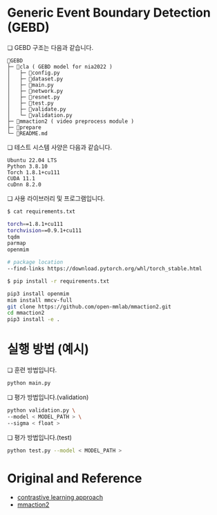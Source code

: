# Generic Event Boundary Detection (GEBD)

❏ GEBD 구조는 다음과 같습니다.
```
📂GEBD 
├─ 📂cla ( GEBD model for nia2022 )
│   ├─ 📄config.py
│   ├─ 📄dataset.py
│   ├─ 📄main.py
│   ├─ 📄network.py
│   ├─ 📄resnet.py
│   ├─ 📄test.py
│   ├─ 📄validate.py
│   └─ 📄validation.py
├─ 📂mmaction2 ( video preprocess module )
├─ 📂prepare 
└─ 📄README.md
```

❏ 테스트 시스템 사양은 다음과 같습니다.
```
Ubuntu 22.04 LTS
Python 3.8.10 
Torch 1.8.1+cu111 
CUDA 11.1
cuDnn 8.2.0    
```

❏ 사용 라이브러리 및 프로그램입니다.
```bash
$ cat requirements.txt

torch==1.8.1+cu111
torchvision==0.9.1+cu111
tqdm
parmap
openmim

# package location
--find-links https://download.pytorch.org/whl/torch_stable.html

$ pip install -r requirements.txt
```

```bash
pip3 install openmim
mim install mmcv-full
git clone https://github.com/open-mmlab/mmaction2.git
cd mmaction2
pip3 install -e .
```


# 실행 방법 (예시)
❏ 훈련 방법입니다.
```bash
python main.py
```
❏ 평가 방법입니다.(validation)
```bash
python validation.py \
--model < MODEL_PATH > \
--sigma < float > 
```

❏ 평가 방법입니다.(test)
```bash
python test.py --model < MODEL_PATH >
```



# Original and Reference
- [contrastive learning approach](https://github.com/hello-jinwoo/LOVEU-CVPR2021)  
- [mmaction2](https://github.com/open-mmlab/mmaction2)
